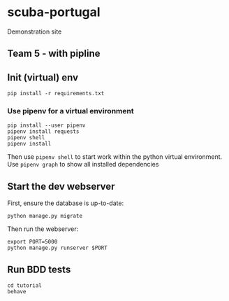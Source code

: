 # scuba-portugal
Demonstration site

## Team 5 - with pipline

## Init (virtual) env
```
pip install -r requirements.txt
```

### Use pipenv for a virtual environment
```
pip install --user pipenv
pipenv install requests
pipenv shell
pipenv install
```
Then use ```pipenv shell``` to start work within the python virtual environment. Use ```pipenv graph``` to show all installed dependencies

## Start the dev webserver
First, ensure the database is up-to-date:
```
python manage.py migrate
```
Then run the webserver:
```
export PORT=5000
python manage.py runserver $PORT
```

## Run BDD tests
```
cd tutorial
behave
```

